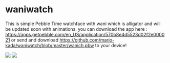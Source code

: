 # waniwatch

This is simple Pebble Time watchface with wani which is alligator and will be updated soon with animations.
you can download the app here : https://apps.getpebble.com/en_US/application/570b8e4d5523d02f2e000021 or send and download  https://github.com/mario-kada/waniwatch/blob/master/wanich.pbw to your device!

<img src="https://www.filepicker.io/api/file/rYhkDRbSQfTS4nPN5y9A/convert?h=180&w=180">

<img src="https://www.filepicker.io/api/file/85D1OIhOQPuIWh1fUKGQ/convert?h=168&w=144">
